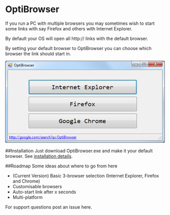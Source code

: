 # OptiBrowser

If you run a PC with multiple browsers you may sometimes wish to start some links with say Firefox and others with Internet Explorer.

By default your OS will open all http:// links with the default browser.

By setting your default browser to OptiBrowser you can choose which browser the link should start in.

<center>
<img src="screenshot.png"/>
</center>

##Installation
Just download OptiBrowser.exe and make it your default browser. See [installation details](install/readme.md).

##Roadmap
Some ideas about where to go from here
* (Current Version) Basic 3-browser selection (Internet Explorer, Firefox and Chrome)
* Customisable browsers
* Auto-start link after x seconds
* Multi-platform

For support questions post an issue here.
